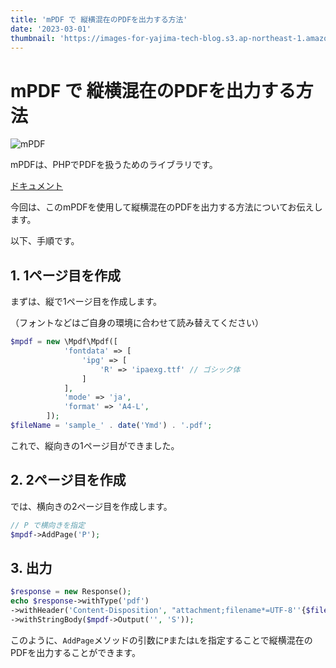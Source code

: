 ```yaml
---
title: 'mPDF で 縦横混在のPDFを出力する方法'
date: '2023-03-01'
thumbnail: 'https://images-for-yajima-tech-blog.s3.ap-northeast-1.amazonaws.com/screenshot-2023-03-01-083030.png'
---
```


# mPDF で 縦横混在のPDFを出力する方法

![mPDF](https://images-for-yajima-tech-blog.s3.ap-northeast-1.amazonaws.com/screenshot-2023-03-01-083030.png)

mPDFは、PHPでPDFを扱うためのライブラリです。

[ドキュメント](https://mpdf.github.io/)

今回は、このmPDFを使用して縦横混在のPDFを出力する方法についてお伝えします。

以下、手順です。

## 1. 1ページ目を作成
まずは、縦で1ページ目を作成します。

（フォントなどはご自身の環境に合わせて読み替えてください）

```php
$mpdf = new \Mpdf\Mpdf([
            'fontdata' => [
                'ipg' => [
                    'R' => 'ipaexg.ttf' // ゴシック体
                ]
            ],
            'mode' => 'ja',
            'format' => 'A4-L',
        ]);
$fileName = 'sample_' . date('Ymd') . '.pdf';
```

これで、縦向きの1ページ目ができました。

## 2. 2ページ目を作成
では、横向きの2ページ目を作成します。

```php
// P で横向きを指定
$mpdf->AddPage('P');
```

## 3. 出力
```php
$response = new Response();
echo $response->withType('pdf')
->withHeader('Content-Disposition', "attachment;filename*=UTF-8''{$fileName}")
->withStringBody($mpdf->Output('', 'S'));
```

このように、`AddPage`メソッドの引数に`P`または`L`を指定することで縦横混在のPDFを出力することができます。
